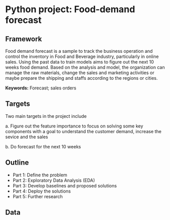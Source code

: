 # Python project: Food-demand forecast
## Framework
Food demand forecast is a sample to track the business operation and control the inventory in Food and Beverage industry, particularly in online sales. Using the past data to train models aims to figure out the next 10 weeks food demand. Based on the analysis and model, the organization can manage the raw materials, change the sales and marketing activities or maybe prepare the shipping and staffs according to the regions or cities.

**Keywords:** Forecast; sales orders


## Targets
Two main targets in the project include

a. Figure out the feature importance to focus on solving some key components with a goal to understand the customer demand, increase the sevice and the sales

b. Do forecast for the next 10 weeks

## Outline
- Part 1: Define the problem
- Part 2: Exploratory Data Analysis (EDA)
- Part 3: Develop baselines and proposed solutions
- Part 4: Deploy the solutions
- Part 5: Further research

## Data
